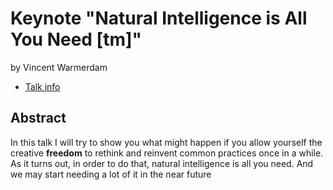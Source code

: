 # Keynote "Natural Intelligence is All You Need [tm]"
by Vincent Warmerdam
* [Talk info](https://amsterdam2023.pydata.org/cfp/talk/C778PM/)
## Abstract
In this talk I will try to show you what might happen if you allow yourself the creative **freedom** to rethink and reinvent common practices once in a while. As it turns out, in order to do that, natural intelligence is all you need. And we may start needing a lot of it in the near future
